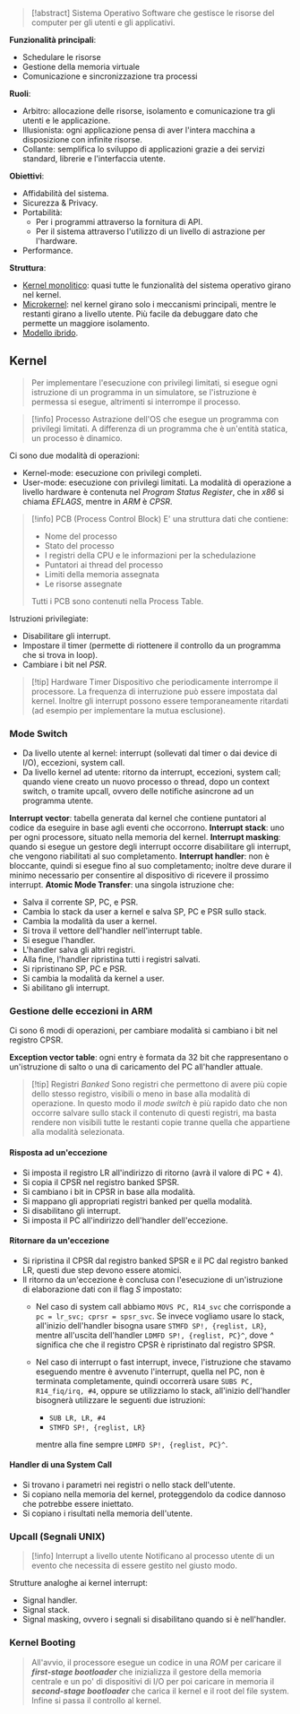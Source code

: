 >[!abstract] Sistema Operativo
>Software che gestisce le risorse del computer per gli utenti e gli applicativi.

**Funzionalità principali**:
- Schedulare le risorse
- Gestione della memoria virtuale
- Comunicazione e sincronizzazione tra processi

**Ruoli**:
- Arbitro: allocazione delle risorse, isolamento e comunicazione tra gli utenti e le applicazione.
- Illusionista: ogni applicazione pensa di aver l'intera macchina a disposizione con infinite risorse.
- Collante: semplifica lo sviluppo di applicazioni grazie a dei servizi standard, librerie e l'interfaccia utente.

**Obiettivi**:
- Affidabilità del sistema.
- Sicurezza & Privacy.
- Portabilità:
	- Per i programmi attraverso la fornitura di API.
	- Per il sistema attraverso l'utilizzo di un livello di astrazione per l'hardware.
- Performance.

**Struttura**:
- <u>Kernel monolitico</u>: quasi tutte le funzionalità del sistema operativo girano nel kernel.
- <u>Microkernel</u>: nel kernel girano solo i meccanismi principali, mentre le restanti girano a livello utente. Più facile da debuggare dato che permette un maggiore isolamento.
- <u>Modello ibrido</u>.

## Kernel
> Per implementare l'esecuzione con privilegi limitati, si esegue ogni istruzione di un programma in un simulatore, se l'istruzione è permessa si esegue, altrimenti si interrompe il processo.

>[!info] Processo
>Astrazione dell'OS che esegue un programma con privilegi limitati.
>A differenza di un programma che è un'entità statica, un processo è dinamico.

Ci sono due modalità di operazioni:
- Kernel-mode: esecuzione con privilegi completi.
- User-mode: esecuzione con privilegi limitati.
La modalità di operazione a livello hardware è contenuta nel *Program Status Register*, che in *x86* si chiama *EFLAGS*, mentre in *ARM* è *CPSR*.

>[!info] PCB (Process Control Block)
>E' una struttura dati che contiene:
> - Nome del processo
> - Stato del processo
> - I registri della CPU e le informazioni per la schedulazione
> - Puntatori ai thread del processo
> - Limiti della memoria assegnata
> - Le risorse assegnate
>
>Tutti i PCB sono contenuti nella Process Table.

Istruzioni privilegiate:
- Disabilitare gli interrupt.
- Impostare il timer (permette di riottenere il controllo da un programma che si trova in loop).
- Cambiare i bit nel *PSR*.

>[!tip] Hardware Timer
>Dispositivo che periodicamente interrompe il processore. La frequenza di interruzione può essere impostata dal kernel. Inoltre gli interrupt possono essere temporaneamente ritardati (ad esempio per implementare la mutua esclusione).

### Mode Switch
- Da livello utente al kernel: interrupt (sollevati dal timer o dai device di I/O), eccezioni, system call.
- Da livello kernel ad utente: ritorno da interrupt, eccezioni, system call; quando viene creato un nuovo processo o thread, dopo un context switch, o tramite upcall, ovvero delle notifiche asincrone ad un programma utente.

**Interrupt vector**: tabella generata dal kernel che contiene puntatori al codice da eseguire in base agli eventi che occorrono.
**Interrupt stack**: uno per ogni processore, situato nella memoria del kernel.
**Interrupt masking**: quando si esegue un gestore degli interrupt occorre disabilitare gli interrupt, che vengono riabilitati al suo completamento.
**Interrupt handler**: non è bloccante, quindi si esegue fino al suo completamento; inoltre deve durare il minimo necessario per consentire al dispositivo di ricevere il prossimo interrupt.
**Atomic Mode Transfer**: una singola istruzione che:
- Salva il corrente SP, PC, e PSR.
- Cambia lo stack da user a kernel e salva SP, PC e PSR sullo stack.
- Cambia la modalità da user a kernel.
- Si trova il vettore dell'handler nell'interrupt table.
- Si esegue l'handler.
- L'handler salva gli altri registri.
- Alla fine, l'handler ripristina tutti i registri salvati.
- Si ripristinano SP, PC e PSR.
- Si cambia la modalità da kernel a user.
- Si abilitano gli interrupt.

### Gestione delle eccezioni in ARM

Ci sono 6 modi di operazioni, per cambiare modalità si cambiano i bit nel registro CPSR.

**Exception vector table**: ogni entry è formata da 32 bit che rappresentano o un'istruzione di salto o una di caricamento del PC all'handler attuale.

>[!tip] Registri *Banked*
>Sono registri che permettono di avere più copie dello stesso registro, visibili o meno in base alla modalità di operazione.
>In questo modo il *mode switch* è più rapido dato che non occorre salvare sullo stack il contenuto di questi registri, ma basta rendere non visibili tutte le restanti copie tranne quella che appartiene alla modalità selezionata.

#### Risposta ad un'eccezione
- Si imposta il registro LR all'indirizzo di ritorno (avrà il valore di PC + 4).
- Si copia il CPSR nel registro banked SPSR.
- Si cambiano i bit in CPSR in base alla modalità.
- Si mappano gli appropriati registri banked per quella modalità.
- Si disabilitano gli interrupt.
- Si imposta il PC all'indirizzo dell'handler dell'eccezione.

#### Ritornare da un'eccezione
- Si ripristina il CPSR dal registro banked SPSR e il PC dal registro banked LR, questi due step devono essere atomici.
- Il ritorno da un'eccezione è conclusa con l'esecuzione di un'istruzione di elaborazione dati con il flag *S* impostato:
	- Nel caso di system call abbiamo `MOVS PC, R14_svc` che corrisponde a `pc = lr_svc; cprsr = spsr_svc`. Se invece vogliamo usare lo stack, all'inizio dell'handler bisogna usare `STMFD SP!, {reglist, LR}`, mentre all'uscita dell'handler `LDMFD SP!, {reglist, PC}^`, dove *^* significa che che il registro CPSR è ripristinato dal registro SPSR.
	- Nel caso di interrupt o fast interrupt, invece, l'istruzione che stavamo eseguendo mentre è avvenuto l'interrupt, quella nel PC, non è terminata completamente, quindi occorrerà usare `SUBS PC, R14_fiq/irq, #4`, oppure se utilizziamo lo stack, all'inizio dell'handler bisognerà utilizzare le seguenti due istruzioni:
		- `SUB LR, LR, #4`
		- `STMFD SP!, {reglist, LR}`
	
	   mentre alla fine sempre `LDMFD SP!, {reglist, PC}^`.

#### Handler di una System Call
- Si trovano i parametri nei registri o nello stack dell'utente.
- Si copiano nella memoria del kernel, proteggendolo da codice dannoso che potrebbe essere iniettato.
- Si copiano i risultati nella memoria dell'utente.

### Upcall (Segnali UNIX)

>[!info] Interrupt a livello utente
>Notificano al processo utente di un evento che necessita di essere gestito nel giusto modo.

Strutture analoghe ai kernel interrupt:
- Signal handler.
- Signal stack.
- Signal masking, ovvero i segnali si disabilitano quando si è nell'handler.

### Kernel Booting
>All'avvio, il processore esegue un codice in una *ROM* per caricare il ***first-stage bootloader*** che inizializza il gestore della memoria centrale e un po' di dispositivi di I/O per poi caricare in memoria il ***second-stage bootloader*** che carica il kernel e il root del file system. Infine si passa il controllo al kernel.